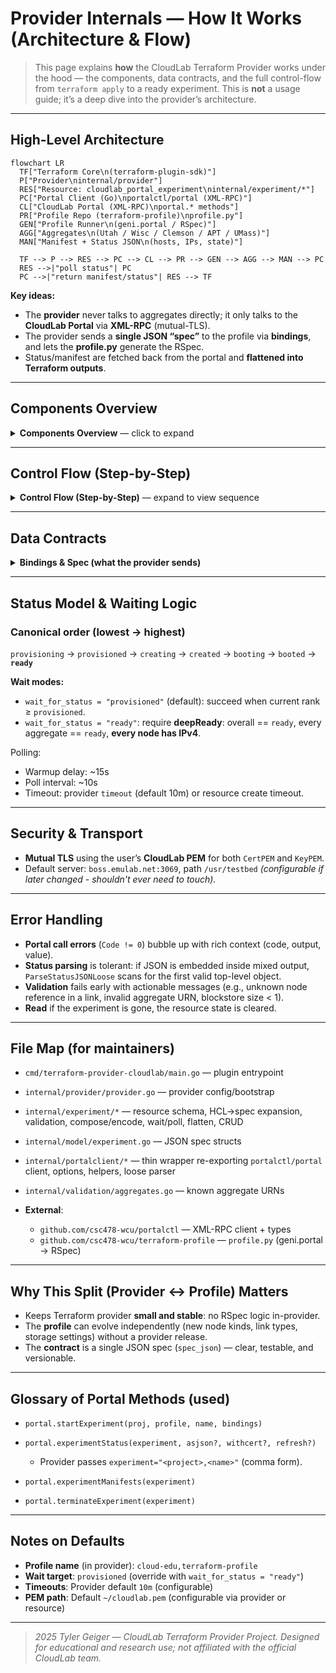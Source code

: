 # Provider Internals — How It Works (Architecture & Flow)

> This page explains **how** the CloudLab Terraform Provider works under the hood — the components, data contracts, and the full control-flow from `terraform apply` to a ready experiment. This is **not** a usage guide; it’s a deep dive into the provider’s architecture.

---

## High-Level Architecture

```mermaid
flowchart LR
  TF["Terraform Core\n(terraform-plugin-sdk)"]
  P["Provider\ninternal/provider"]
  RES["Resource: cloudlab_portal_experiment\ninternal/experiment/*"]
  PC["Portal Client (Go)\nportalctl/portal (XML-RPC)"]
  CL["CloudLab Portal (XML-RPC)\nportal.* methods"]
  PR["Profile Repo (terraform-profile)\nprofile.py"]
  GEN["Profile Runner\n(geni.portal / RSpec)"]
  AGG["Aggregates\n(Utah / Wisc / Clemson / APT / UMass)"]
  MAN["Manifest + Status JSON\n(hosts, IPs, state)"]

  TF --> P --> RES --> PC --> CL --> PR --> GEN --> AGG --> MAN --> PC
  RES -->|"poll status"| PC
  PC -->|"return manifest/status"| RES --> TF
```

**Key ideas:**

* The **provider** never talks to aggregates directly; it only talks to the **CloudLab Portal** via **XML-RPC** (mutual-TLS).
* The provider sends a **single JSON “spec”** to the profile via **bindings**, and lets the **profile.py** generate the RSpec.
* Status/manifest are fetched back from the portal and **flattened into Terraform outputs**.

---

## Components Overview

<details>
<summary><strong>Components Overview</strong> — click to expand</summary>

### 1) Portal Client (Go) — `portalctl/portal`

* Thin, hardened XML-RPC wrapper with sensible TLS defaults and timeouts.
* Client certificate authentication (PEM) (self-signed expected by default).
* Exposes a small set of **high-level helpers** mapping to portal methods:

  * `portal.startExperiment`
  * `portal.experimentStatus`
  * `portal.terminateExperiment`
  * `portal.experimentManifests`
* Returns a typed `EmulabResponse { Code, Output, Value }`, and raises rich errors when `Code != 0`.


### 2) Terraform Provider — `internal/provider`

* Declares top-level provider configuration (project, PEM path, server/port/path, timeout).
* Creates a configured `portalclient.Client` (wrapping `portalctl/portal`) for resource packages.
* Uses `terraform-plugin-sdk/v2` and `terraform-plugin-log` for diagnostics & tracing.

### 3) Experiment Resource — `internal/experiment`

Responsible for turning Terraform HCL into the **single JSON “spec”** that the profile consumes, launching the experiment, **polling** for state, and **flattening** status back to Terraform outputs.

Subpackages/files of note:

* **`schema.go`** — Defines the HCL schema for:

  * `rawpc[]`, `xenvm[]`, `link[]`, `lan[]`, `bridged_link[]`
  * global fields like `name`, `project`, `pem_path`, `wait_for_status`
  * computed outputs: `uuid`, `url`, `status`, `expires`, `nodes{ name -> IPv4 }`

* **`expand.go`** — Converts HCL into `model.ExperimentSpec`:

  * Normalizes optional fields (pointers for optional ints/bools/floats)
  * Builds `Nodes[]`, `Links[]` (including bridged link QoS params)

* **`validate.go`** — Provider-side semantic checks before launch:

  * Unique node names, numeric bounds, valid references (e.g., `xenvm.instantiate_on` must point to a declared `rawpc`)
  * Blockstore presence and size ≥ 1
  * Optional aggregate URN must be recognized (see `internal/validation/aggregates.go`)

* **`encode.go`** — JSON encodes `ExperimentSpec` (this is the exact blob passed to the profile).

* **`compose.go`** — Wraps the spec JSON into portal “bindings” format and the required project/profile identifiers.

* **`resource.go`** — The lifecycle:

  1. **Create**:

     * Build + validate spec → JSON
     * Compose `startExperiment` params (project, experiment name, **bindings** with `spec_json`)
     * Call `portal.startExperiment`
     * **Poll** `portal.experimentStatus` until `wait_for_status` (defaults to `provisioned`, supports `ready`)

       * Polling uses `helper/retry.StateChangeConf`, with warmup and jitter-immune loops
       * Parses **JSON embedded in mixed output** via a tolerant extractor (`ParseStatusJSONLoose`)
  2. **Read**:

     * Fetch current status → flatten nodes/IPv4 → set outputs (`uuid`, `url`, `expires`, `status`, `nodes`)
  3. **Delete**:

     * Call `portal.terminateExperiment` and clear state

* **`wait.go`** — Status predicate logic:

  * Statuses are **ranked** and normalized (e.g., `started`, `running` fold into the booted bucket).
  * If waiting for **`ready`**, uses a **deep check**:

    * Overall status == `ready`
    * Every aggregate status == `ready`
    * Every node has a non-empty IPv4

* **`flatten.go`** — Flattens status payload into Terraform schema (especially `nodes{}` map).

### 4) Profile Runner — `terraform-profile/profile.py`

* A **strict gateway** between “whatever Terraform describes” and a valid **RSpec**.
* Accepts one parameter: `spec_json` (string).
* If empty, emits a trivial single-node RSpec; otherwise:

  * **Parses JSON**, performs **robust schema and semantic validation** (e.g., kind is `rawpc` or `xenvm`, links reference existing nodes, numeric normalization, blockstore size canonicalization to `NNGB`).
  * Generates an RSpec using `geni.portal`, `geni.rspec.pg`, `geni.rspec.igext`, `geni.rspec.emulab`.
  * Supports:

    * `rawpc` nodes (hardware type, exclusive mode, image, aggregate URN, routable control IP)
    * `xenvm` nodes (cores/ram/disk, InstantiateOn -> rawpc, image, aggregate, routable IP)
    * Blockstores (names, mount points, normalized sizes)
    * Links/LANs/Bridged Links (with optional bandwidth/latency/plr on bridged links)

When CloudLab launches, it clones this profile into its runner, passes the bound `spec_json`, **prints RSpec**, and the portal allocates resources accordingly.

</details>

---

## Control Flow (Step-by-Step)

<details>
<summary><strong>Control Flow (Step-by-Step)</strong> — expand to view sequence</summary>

```mermaid
sequenceDiagram
  participant TF as "Terraform (CLI/Core)"
  participant PR as "Provider (Go)"
  participant EXP as "Resource: experiment"
  participant PC as "Portal Client (portalctl)"
  participant CL as "CloudLab Portal"
  participant PF as "Profile Runner (profile.py)"
  participant AG as "Aggregates"

  TF->>PR: "Configure Provider (PEM path, server, project, timeout)"
  TF->>EXP: "Create cloudlab_portal_experiment"
  EXP->>EXP: "HCL → ExperimentSpec (expand.go)"
  EXP->>EXP: "Validate Spec (validate.go)"
  EXP->>EXP: "JSON encode (encode.go)"
  EXP->>EXP: "Compose bindings { "spec_json": "<JSON>" }"
  EXP->>PC: "StartExperiment(project, name, bindings)"
  PC->>CL: "portal.startExperiment(...)"
  CL->>PF: "Clone + run profile.py with param spec_json"
  PF->>CL: "Emit RSpec, allocate topology"
  CL->>AG: "Provision bare-metal/VMs, networks, blockstores"
  loop Poll "until target status"
    EXP->>PC: "ExperimentStatus(asjson=1, refresh=1)"
    PC->>CL: "portal.experimentStatus(...)"
    CL-->>PC: "EmulabResponse.Output (may contain mixed text + JSON)"
    EXP->>EXP: ParseStatusJSONLoose → StatusPayload
    alt WaitFor == "ready"
      EXP->>EXP: "deepReady(): all aggregates ready + IPv4 for all nodes"
    end
  end
  EXP->>PC: "ExperimentManifests (optional)"
  PC->>CL: "portal.experimentManifests(...)"
  CL-->>PC:"manifest (hostnames, IPs)"
  EXP->>TF: "Set outputs (uuid, url, status, expires, nodes)"

```

</details>

---

## Data Contracts

<details>
<summary><strong>Bindings & Spec (what the provider sends)</strong></summary>

### 1) **Bindings** sent to `portal.startExperiment`

Provider composes bindings as **JSON string** (per portal API requirement):

```json
{
  "spec_json": "{ \"nodes\": [ ... ], \"links\": [ ... ] }"
}
```

Wrapped inside the `startExperiment` call:

```json
{
  "proj":    "<project>",
  "profile": "cloud-edu,terraform-profile",
  "name":    "<experiment-name>",
  "bindings": "{\"spec_json\":\"...<escaped JSON>...\"}"
}
```

> The **profile name** is fixed in the provider (`cloud-edu,terraform-profile`) and maps to the repository that contains `profile.py`.

### 2) **Experiment Spec** (provider → profile)

What Terraform constructs and encodes (see `internal/model/experiment.go`):

```json
{
  "nodes": [
    {
      "kind": "rawpc",
      "name": "n1",
      "hardware_type": "d430",
      "exclusive": true,
      "disk_image": "urn:...",
      "aggregate": "urn:publicid:IDN+apt.emulab.net+authority+cm",
      "routable_ip": true,
      "blockstores": [
        { "name": "bs0", "mount": "/var/lib/bs0", "size": 200 }
      ]
    },
    {
      "kind": "xenvm",
      "name": "vm1",
      "cores": 4,
      "ram": 8192,
      "disk": 50,
      "instantiate_on": "n1",
      "disk_image": "urn:...",
      "aggregate": "urn:...",
      "routable_ip": false
    }
  ],
  "links": [
    {
      "kind": "link",
      "name": "l01",
      "interfaces": [
        { "node": "n1", "ifname": "eth1" },
        { "node": "vm1", "ifname": "eth0" }
      ]
    },
    {
      "kind": "bridged_link",
      "name": "wan",
      "bandwidth": 1000,
      "latency": 20,
      "plr": 0.001,
      "interfaces": [
        { "node": "n1" },
        { "node": "vm1" }
      ]
    }
  ]
}
```

> The **profile** normalizes sizes (e.g., blockstore `200` → `"200GB"`), enforces kinds (`rawpc`/`xenvm`), and validates link references before emitting the RSpec.

### 3) **Status & Manifest** (portal → provider)

* `portal.experimentStatus` returns human text that **may include** a JSON object; the provider extracts the **first top-level JSON** via `ParseStatusJSONLoose`.
* Parsed payload includes:

  * Overall `Status` (e.g., `provisioned`, `booted`, `ready`)
  * `AggregateStatus[]` (per-site states)
  * Node inventory (flattened to names/IPs in outputs)

</details>

---

## Status Model & Waiting Logic

### Canonical order (lowest → highest)

`provisioning` → `provisioned` → `creating` → `created` → `booting` → `booted` → **`ready`**

**Wait modes:**

* `wait_for_status = "provisioned"` (default): succeed when current rank ≥ `provisioned`.
* `wait_for_status = "ready"`: require **deepReady**: overall == `ready`, every aggregate == `ready`, **every node has IPv4**.

Polling:

* Warmup delay: ~15s
* Poll interval: ~10s
* Timeout: provider `timeout` (default 10m) or resource create timeout.

---

## Security & Transport

* **Mutual TLS** using the user’s **CloudLab PEM** for both `CertPEM` and `KeyPEM`.
* Default server: `boss.emulab.net:3069`, path `/usr/testbed` *(configurable if later changed - shouldn't ever need to touch).*

---

## Error Handling

* **Portal call errors** (`Code != 0`) bubble up with rich context (code, output, value).
* **Status parsing** is tolerant: if JSON is embedded inside mixed output, `ParseStatusJSONLoose` scans for the first valid top-level object.
* **Validation** fails early with actionable messages (e.g., unknown node reference in a link, invalid aggregate URN, blockstore size < 1).
* **Read** if the experiment is gone, the resource state is cleared.

---

## File Map (for maintainers)

* `cmd/terraform-provider-cloudlab/main.go` — plugin entrypoint
* `internal/provider/provider.go` — provider config/bootstrap
* `internal/experiment/*` — resource schema, HCL→spec expansion, validation, compose/encode, wait/poll, flatten, CRUD
* `internal/model/experiment.go` — JSON spec structs
* `internal/portalclient/*` — thin wrapper re-exporting `portalctl/portal` client, options, helpers, loose parser
* `internal/validation/aggregates.go` — known aggregate URNs
* **External**:

  * `github.com/csc478-wcu/portalctl` — XML-RPC client + types
  * `github.com/csc478-wcu/terraform-profile` — `profile.py` (geni.portal → RSpec)

---

## Why This Split (Provider ↔ Profile) Matters

* Keeps Terraform provider **small and stable**: no RSpec logic in-provider.
* The **profile** can evolve independently (new node kinds, link types, storage settings) without a provider release.
* The **contract** is a single JSON spec (`spec_json`) — clear, testable, and versionable.

---

## Glossary of Portal Methods (used)

* `portal.startExperiment(proj, profile, name, bindings)`
* `portal.experimentStatus(experiment, asjson?, withcert?, refresh?)`

  * Provider passes `experiment="<project>,<name>"` (comma form).
* `portal.experimentManifests(experiment)`
* `portal.terminateExperiment(experiment)`

---

## Notes on Defaults

* **Profile name** (in provider): `cloud-edu,terraform-profile`
* **Wait target**: `provisioned` (override with `wait_for_status = "ready"`)
* **Timeouts**: Provider default `10m` (configurable)
* **PEM path**: Default `~/cloudlab.pem` (configurable via provider or resource)

---

> *2025 Tyler Geiger — CloudLab Terraform Provider Project. 
> Designed for educational and research use; not affiliated with the official CloudLab team.*
